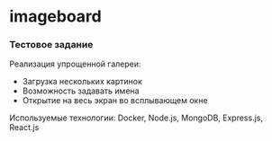 # imageboard
### Тестовое задание

Реализация упрощенной галереи:

- Загрузка нескольких картинок
- Возможность задавать имена
- Открытие на весь экран во всплывающем окне

Используемые технологии: Docker, Node.js, MongoDB, Express.js, React.js